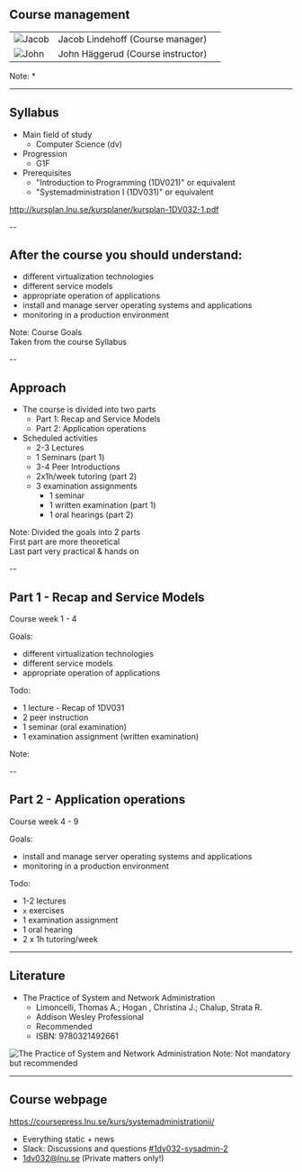 <!-- Course management -->
## Course management
| | | |
|-|-|-|
| <!-- {_class="table-cell"} -->  ![Jacob](https://www.gravatar.com/avatar/b47109ad8c128221c9dd060d15c89cc9.jpg?s=80) <!-- {_class="grayscale"} --> | <!-- {_class="table-cell"} --> Jacob Lindehoff (Course manager) |
| <!-- {_class="table-cell"} --> ![John](https://www.gravatar.com/avatar/2261038623688f4d83dc10c53b85efb8.jpg?s=80)<!-- {_class="grayscale"} --> | <!-- {_class="table-cell"} --> John Häggerud (Course instructor) |


<!-- {_class="table lnu-course-management"} -->
Note:
*



---
<!-- Syllabus -->
## Syllabus

* Main field of study
  * Computer Science (dv)
* Progression
  * G1F
* Prerequisites
  * "Introduction to Programming (1DV021)" or equivalent
  * "Systemadministration I (1DV031)" or equivalent


http://kursplan.lnu.se/kursplaner/kursplan-1DV032-1.pdf


--
<!-- Goals -->
## After the course you should understand:
<!-- {_style="font-size: 140%"} -->
* different virtualization technologies
* different service models
* appropriate operation of applications
* install and manage server operating systems and applications
* monitoring in a production environment

<!-- {_class="lnu-margin-right-30"} -->
Note:
Course Goals <br />
Taken from the course Syllabus <br />


--
## Approach
* The course is divided into two parts
  * Part 1: Recap and Service Models
  * Part 2: Application operations
* Scheduled activities
  * 2-3 Lectures
  * 1 Seminars (part 1)
  * 3-4 Peer Introductions
  * 2x1h/week tutoring (part 2)
  * 3 examination assignments
    * 1 seminar
    * 1 written examination (part 1)
    * 1 oral hearings (part 2)

<!-- {_style="font-size: 90%"} -->
Note:
Divided the goals into 2 parts<br />
First part are more theoretical <br />
Last part very practical & hands on


--
<!-- Part 1 -->
## Part 1 - Recap and Service Models

Course week 1 - 4

Goals:
* different virtualization technologies
* different service models
* appropriate operation of applications

<!-- {_style="margin-right: 25%"} -->
Todo:
* 1 lecture - Recap of 1DV031
* 2 peer instruction
* 1 seminar (oral examination)
* 1 examination assignment (written examination)

<!-- {_style="font-size: 75%"} -->
Note:


--
## Part 2 - Application operations

Course week 4 - 9

Goals:
* install and manage server operating systems and applications
* monitoring in a production environment

<!-- {_class="lnu-margin-right-30"} -->
Todo:
* 1-2 lectures
* ```x``` exercises
* 1 examination assignment
* 1 oral hearing
* 2 x 1h tutoring/week


---
<!-- Literature -->
## Literature
* The Practice of System and Network Administration
  * Limoncelli, Thomas A.; Hogan , Christina J.; Chalup, Strata R.
  * Addison ­Wesley Professional
  * Recommended
  * ISBN: 9780321492661

![The Practice of System and Network Administration](http://image.bokus.com/images2/9780321492661_200)
Note:
Not mandatory but recommended<br />


---
<!-- webpage -->
## Course webpage
https://coursepress.lnu.se/kurs/systemadministrationii/
* Everything static + news
* Slack: Discussions and questions [#1dv032-sysadmin-2](https://coursepress.slack.com/archives/1dv032-sysadmin-2)
* 1dv032@lnu.se (Private matters only!)

<!-- {_style="margin-right: 25%"} -->
